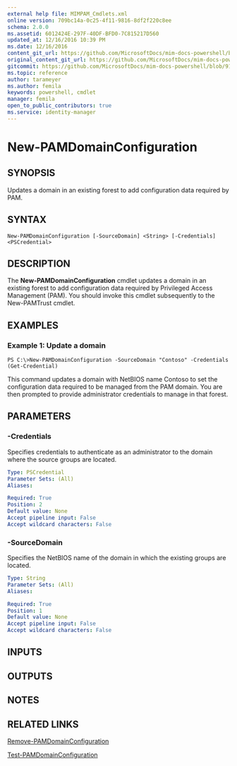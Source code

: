 ```yaml
---
external help file: MIMPAM_Cmdlets.xml
online version: 709bc14a-0c25-4f11-9816-8df2f220c8ee
schema: 2.0.0
ms.assetid: 6012424E-297F-40DF-BFD0-7C815217D560
updated_at: 12/16/2016 10:39 PM
ms.date: 12/16/2016
content_git_url: https://github.com/MicrosoftDocs/mim-docs-powershell/blob/master/mim-cmdlets/MicrosoftIdentityManager/vlatest/New-PAMDomainConfiguration.md
original_content_git_url: https://github.com/MicrosoftDocs/mim-docs-powershell/blob/master/mim-cmdlets/MicrosoftIdentityManager/vlatest/New-PAMDomainConfiguration.md
gitcommit: https://github.com/MicrosoftDocs/mim-docs-powershell/blob/91e8680653c5bbea5afddb262c8a143482b14fd5/mim-cmdlets/MicrosoftIdentityManager/vlatest/New-PAMDomainConfiguration.md
ms.topic: reference
author: tarameyer
ms.author: femila
keywords: powershell, cmdlet
manager: femila
open_to_public_contributors: true
ms.service: identity-manager
---
```


# New-PAMDomainConfiguration

## SYNOPSIS
Updates a domain in an existing forest to add configuration data required by PAM.

## SYNTAX

```
New-PAMDomainConfiguration [-SourceDomain] <String> [-Credentials] <PSCredential>
```

## DESCRIPTION
The **New-PAMDomainConfiguration** cmdlet updates a domain in an existing forest to add configuration data required by Privileged Access Management (PAM). 
You should invoke this cmdlet subsequently to the New-PAMTrust cmdlet.

## EXAMPLES

### Example 1: Update a domain
```
PS C:\>New-PAMDomainConfiguration -SourceDomain "Contoso" -Credentials (Get-Credential)
```

This command updates a domain with NetBIOS name Contoso to set the configuration data required to be managed from the PAM domain.
You are then prompted to provide administrator credentials to manage in that forest.

## PARAMETERS

### -Credentials
Specifies credentials to authenticate as an administrator to the domain where the source groups are located.

```yaml
Type: PSCredential
Parameter Sets: (All)
Aliases: 

Required: True
Position: 2
Default value: None
Accept pipeline input: False
Accept wildcard characters: False
```

### -SourceDomain
Specifies the NetBIOS name of the domain in which the existing groups are located.

```yaml
Type: String
Parameter Sets: (All)
Aliases: 

Required: True
Position: 1
Default value: None
Accept pipeline input: False
Accept wildcard characters: False
```

## INPUTS

## OUTPUTS

## NOTES

## RELATED LINKS

[Remove-PAMDomainConfiguration](xref:MicrosoftIdentityManager/vlatest/Remove-PAMDomainConfiguration.md)

[Test-PAMDomainConfiguration](xref:MicrosoftIdentityManager/vlatest/Test-PAMDomainConfiguration.md)



